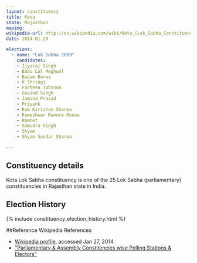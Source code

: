 ```yaml
---
layout: constituency
title: Kota
state: Rajasthan
mapimg: 
wikipedia-url: http://en.wikipedia.com/wiki/Kota_(Lok_Sabha_Constituency)
date: 2014-01-29

elections: 
  - name: "Lok Sabha 2009"
    candidates: 
    - Ijyaraj Singh 
    - Babu Lal Meghwal 
    - Badam Berwa 
    - K Shringi 
    - Farheen Tabssum 
    - Govind Singh 
    - Jamuna Prasad 
    - Priyank 
    - Ram Kirishan Sharma 
    - Rameshwar Mamore Meena 
    - Ramhet 
    - Samudra Singh 
    - Shyam 
    - Shyam Sundar Sharma 

---
```

## Constituency details
Kota Lok Sabha constituency is one of the 25 Lok Sabha (parliamentary) constituencies in Rajasthan state in India.




## Election History
{% include constituency_election_history.html %}

##Reference
Wikipedia References
- [Wikipedia profile]({{page.profile.wikipedia}}), accessed Jan 27, 2014.
- ["Parliamentary & Assembly Constitencies wise Polling Stations & Electors"][wiki1]

[wiki1]: http://ceorajasthan.nic.in/PC-ACWISE-ELECTORS.pdf
